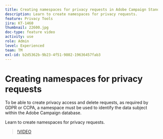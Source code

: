 ```yaml
---
title: Creating namespaces for privacy requests in Adobe Campaign Standard (ACS)
description: Learn to create namespaces for privacy requests.
feature: Privacy Tools
jira: KT-1460
thumbnail: 22600.jpg
doc-type: feature video
activity: use
role: Admin
level: Experienced
team: TM
exl-id: b2d5362b-9b23-4f51-9802-19636457fab3
---
```

# Creating namespaces for privacy requests

To be able to create privacy access and delete requests, as required by GDPR or CCPA, a namespace must be used to identify the data subject within the Adobe Campaign database.

Learn to create namespaces for privacy requests.

>[!VIDEO](https://video.tv.adobe.com/v/22600?quality=12&learn=on)

